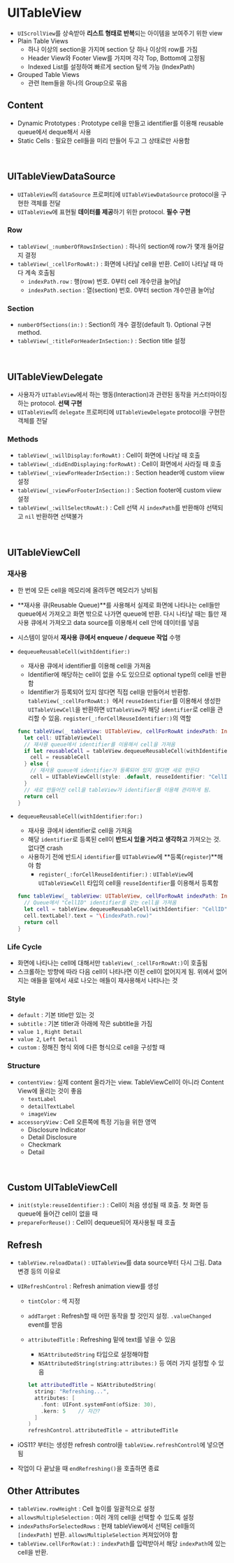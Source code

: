 # UITableView

- `UIScrollView`를 상속받아 **리스트 형태로 반복**되는 아이템을 보여주기 위한 view
- Plain Table Views
  - 하나 이상의 section을 가지며 section 당 하나 이상의 row를 가짐
  - Header View와 Footer View를 가지며 각각 Top, Bottom에 고정됨
  - Indexed List를 설정하여 빠르게 section 탐색 가능 (IndexPath)
- Grouped Table Views
  - 관련 Item들을 하나의 Group으로 묶음

## Content

- Dynamic Prototypes : Prototype cell을 만들고 identifier를 이용해 reusable queue에서 deque해서 사용
- Static Cells : 필요한 cell들을 미리 만들어 두고 그 상태로만 사용함

<br>

## UITableViewDataSource

- `UITableView`의 `dataSource` 프로퍼티에 `UITableViewDataSource` protocol을 구현한 객체를 전달
- `UITableView`에 표현될 **데이터를 제공**하기 위한 protocol. **필수 구현**

### Row

- `tableView(_:numberOfRowsInSection)` : 하나의 section에 row가 몇개 들어갈지 결정
- `tableView(_:cellForRowAt:)` : 화면에 나타날 cell을 반환. Cell이 나타날 때 마다 계속 호출됨
  - `indexPath.row` : 행(row) 번호. 0부터 cell 개수만큼 늘어남
  - `indexPath.section` : 열(section) 번호. 0부터 section 개수만큼 늘어남

### Section

- `numberOfSections(in:)` : Section의 개수 결정(default 1). Optional 구현 method.
- `tableView(_:titleForHeaderInSection:)` : Section title 설정

<br>

## UITableViewDelegate

- 사용자가  `UITableView`에서 하는 행동(Interaction)과 관련된 동작을 커스터마이징하는 protocol. **선택 구현**
- `UITableView`의 `delegate` 프로퍼티에 `UITableViewDelegate` protocol을 구현한 객체를 전달

### Methods

- `tableView(_:willDisplay:forRowAt)` : Cell이 화면에 나타날 때 호출
- `tableView(_:didEndDisplaying:forRowAt)` : Cell이 화면에서 사라질 때 호출
- `tableView(_:viewForHeaderInSection:)` : Section header에 custom viiew 설정
- `tableView(_:viewForFooterInSection:)` : Section footer에 custom viiew 설정
- `tableView(_:willSelectRowAt:)` : Cell 선택 시 `indexPath`를 반환해야 선택되고 `nil` 반환하면 선택불가

<br>

## UITableViewCell

### 재사용

- 한 번에 모든 cell을 메모리에 올려두면 메모리가 낭비됨

- **재사용 큐(Reusable Queue)**를 사용해서 실제로 화면에 나타나는 cell들만 queue에서 가져오고 화면 밖으로 나가면 queue에 반환. 다시 나타날 때는 틀만 재사용 큐에서 가져오고 data source를 이용해서 cell 안에 데이터를 넣음

- 시스템이 알아서 **재사용 큐에서 enqueue / dequeue 작업** 수행

- `dequeueReusableCell(withIdentifier:)`

  - 재사용 큐에서 identifier를 이용해 cell을 가져옴
  - Identifier에 해당하는 cell이 없을 수도 있으므로 optional type의 cell을 반환함
  - Identifier가 등록되어 있지 않다면 직접 cell을 만들어서 반환함. `tableView(_:cellForRowAt:) `에서 `reuseIdentifier`를 이용해서 생성한 `UITableViewCell`을 반환하면 `UITableView`가 해당 `identifier`로 cell을 관리할 수 있음. `register(_:forCellReuseIdentifier:)`의 역할

  ```swift
  func tableView(_ tableView: UITableView, cellForRowAt indexPath: IndexPath) -> UITableViewCell {
    let cell: UITableViewCell
    // 재사용 queue에서 identifier를 이용해서 cell을 가져옴
    if let reusableCell = tableView.dequeueReusableCell(withIdentifier: "CellID") {
      cell = reusableCell
    } else {
      // 재사용 queue에 identifier가 등록되어 있지 않다면 새로 만든다
      cell = UITableViewCell(style: .default, reuseIdentifier: "CellID")
    }
    // 새로 만들어진 cell을 tableView가 identifier를 이용해 관리하게 됨.
    return cell
  }
  ```

- `dequeueReusableCell(withIdentifier:for:)`

  - 재사용 큐에서 identifier로 cell을 가져옴
  - 해당 `identifier`로 등록된 cell이 **반드시 있을 거라고 생각하고** 가져오는 것. 없다면 crash
  - 사용하기 전에 반드시 `identifier`를 `UITableView`에 **등록(`register`)**해야 함
    - `register(_:forCellReuseIdentifier:)` : `UITableView`에 `UITableViewCell` 타입의 cell을 `reuseIdentifier`를 이용해서 등록함

  ```swift
  func tableView(_ tableView: UITableView, cellForRowAt indexPath: IndexPath) -> UITableViewCell {
    // Queue에서 "CellID" identifier를 갖는 cell을 가져옴
  	let cell = tableView.dequeueReusableCell(withIdentifier: "CellID", for: indexPath)
    cell.textLabel?.text = "\(indexPath.row)"
    return cell
  }
  ```

### Life Cycle

- 화면에 나타나는 cell에 대해서만 `tableView(_:cellForRowAt:)`이 호출됨
- 스크롤하는 방향에 따라 다음 cell이 나타나면 이전 cell이 없어지게 됨. 위에서 없어지는 애들을 밑에서 새로 나오는 애들이 재사용해서 나타나는 것

### Style

- `default` : 기본 title만 있는 것
- `subtitle` : 기본 titler과 아래에 작은 subtitle을 가짐 
- `value 1` , `Right Detail`
- `value 2`, `Left Detail`
- `custom` : 정해진 형식 외에 다른 형식으로 cell을 구성할 때

### Structure

- `contentView` : 실제 content 올라가는 view. TableViewCell이 아니라 Content View에 올리는 것이 좋음
  - `textLabel`
  - `detailTextLabel`
  - `imageView`
- `accessoryView` : Cell 오른쪽에 특정 기능을 위한 영역
  - Disclosure Indicator
  - Detail Disclosure
  - Checkmark
  - Detail

<br>

## Custom UITableViewCell

- `init(style:reuseIdentifier:)` : Cell이 처음 생성될 때 호출. 첫 화면 등 queue에 들어간 cell이 없을 때
- `prepareForReuse()` : Cell이 dequeue되어 재사용될 때 호출

## Refresh

- `tableView.reloadData()` : `UITableView`를 data source부터 다시 그림. Data 변경 등의 이유로

- `UIRefreshControl` : Refresh animation view를 생성

  - `tintColor` : 색 지정

  - `addTarget` : Refresh할 때 어떤 동작을 할 것인지 설정. `.valueChanged` event를 받음

  - `attributedTitle` : Refreshing 밑에 text를 넣을 수 있음

    - `NSAttributedString` 타입으로 설정해야함
    - `NSAttributedString(string:attributes:)` 등 여러 가지 설정할 수 있음

    ```swift
    let attributedTitle = NSAttributedString(
      string: "Refreshing...",
      attributes: [
        .font: UIFont.systemFont(ofSize: 30),
        .kern: 5	// 자간?
      ]
    )
    refreshControl.attributedTitle = attributedTitle
    ```

- iOS11? 부터는 생성한 refresh control을 `tableView.refreshControl`에 넣으면 됨

- 작업이 다 끝났을 때 `endRefreshing()`을 호출하면 종료

## Other Attributes

- `tableView.rowHeight` : Cell 높이를 일괄적으로 설정
- `allowsMultipleSelection` : 여러 개의 cell을 선택할 수 있도록 설정
- `indexPathsForSelectedRows` : 현재 tableView에서 선택된 cell들의 `[indexPath]` 반환. `allowsMultipleSelection` 켜져있어야 함
- `tableView.cellForRow(at:)` : `indexPath`를 입력받아서 해당 `indexPath`에 있는 cell을 반환.